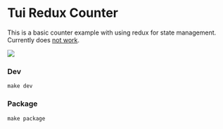 # Tui Redux Counter

This is a basic counter example with using redux for state management.
Currently does [not
work](https://github.com/Yomguithereal/react-blessed/issues/115).

![](https://user-images.githubusercontent.com/1455572/104468169-1a806200-55f2-11eb-960f-0d5f88a89d80.png)

### Dev

``` shell
make dev
```

### Package

``` shell
make package
```
